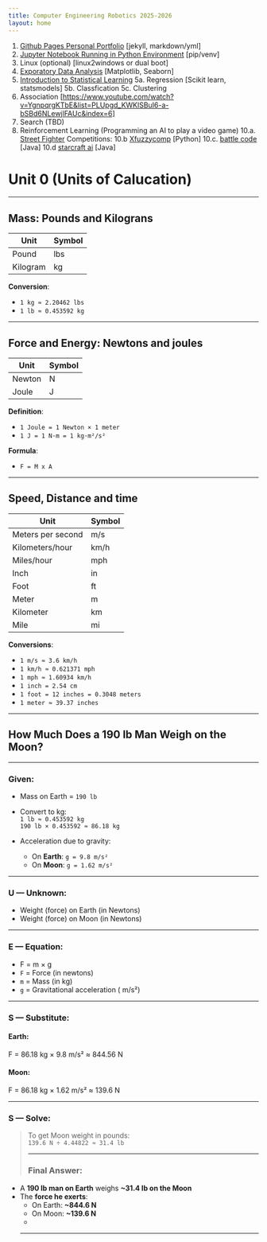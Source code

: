 ```yaml
---
title: Computer Engineering Robotics 2025-2026
layout: home
---
```


1. [Github Pages Personal Portfolio](https://github.com/topics/jekyll-theme) [jekyll, markdown/yml]
2. [Jupyter Notebook Running in Python Environment](https://packaging.python.org/en/latest/guides/installing-using-pip-and-virtual-environments/) [pip/venv]
3. Linux (optional) [linux2windows or dual boot]
4. [Exporatory Data Analysis](https://datascienceguide.github.io/exploratory-data-analysis) [Matplotlib, Seaborn] 
5. [Introduction to Statistical Learning](https://www.statlearning.com/resources-python)
5a. Regression [Scikit learn, statsmodels]
5b. Classfication
5c. Clustering
7. Association [https://www.youtube.com/watch?v=YgnpqrgKTbE&list=PLUpgd_KWKlSBuI6-a-bSBd6NLewjlFAUc&index=6]
8. Search (TBD)
9. Reinforcement Learning (Programming an AI to play  a video game)
10.a. [Street Fighter](https://www.youtube.com/watch?v=rzbFhu6So5U)
Competitions:
10.b [Xfuzzycomp](https://xfuzzycomp.github.io/XFC/) [Python]
10.c. [battle code](https://battlecode.org/)  [Java]
10.d [starcraft ai](https://www.cs.mun.ca/~dchurchill/starcraftaicomp/)  [Java]

# Unit 0 (Units of Calucation)

---

## Mass: Pounds and Kilograns

| Unit      | Symbol |
|-----------|--------|
| Pound     | lbs    |
| Kilogram  | kg     |

**Conversion**:
- `1 kg ≈ 2.20462 lbs`
- `1 lb ≈ 0.453592 kg`

---

## Force and Energy: Newtons and joules

| Unit   | Symbol |
|--------|--------|
| Newton | N      | 
| Joule  | J      |

**Definition**:
- `1 Joule = 1 Newton × 1 meter`
- `1 J = 1 N·m = 1 kg·m²/s²`

**Formula**:
- `F = M x A`

---

## Speed, Distance and time

| Unit             | Symbol |
|------------------|--------|
| Meters per second| m/s    |
| Kilometers/hour  | km/h   | 
| Miles/hour       | mph    |
| Inch             | in     |
| Foot             | ft     | 
| Meter            | m      | 
| Kilometer        | km     |
| Mile             | mi     |

**Conversions**:
- `1 m/s ≈ 3.6 km/h`
- `1 km/h ≈ 0.621371 mph`
- `1 mph ≈ 1.60934 km/h`
- `1 inch = 2.54 cm`
- `1 foot = 12 inches = 0.3048 meters`
- `1 meter ≈ 39.37 inches`


---

## How Much Does a 190 lb Man Weigh on the Moon?

---

### Given:

- Mass on Earth = `190 lb`  
- Convert to kg:  
  `1 lb ≈ 0.453592 kg`  
  `190 lb × 0.453592 ≈ 86.18 kg`

- Acceleration due to gravity:
  - On **Earth**: `g = 9.8 m/s²`
  - On **Moon**: `g = 1.62 m/s²`

---

### U — Unknown:

- Weight (force) on Earth (in Newtons)
- Weight (force) on Moon (in Newtons)

---

### E — Equation:
- F = m × g
- `F` = Force (in newtons)
- `m` = Mass (in kg)
- `g` = Gravitational acceleration ( m/s²)

---

### S — Substitute:

#### Earth:
F = 86.18 kg × 9.8 m/s² ≈ 844.56 N

#### Moon:
F = 86.18 kg × 1.62 m/s² ≈ 139.6 N

---

### S — Solve:
> To get Moon weight in pounds:  
> `139.6 N ÷ 4.44822 ≈ 31.4 lb`
>
> ---
>
> ### Final Answer:

- A **190 lb man on Earth** weighs **~31.4 lb on the Moon**
- The **force he exerts**:
  - On Earth: **~844.6 N**
  - On Moon: **~139.6 N**
  - 
  - ---
  
[^1]: [It can take up to 10 minutes for changes to your site to publish after you push the changes to GitHub](https://docs.github.com/en/pages/setting-up-a-github-pages-site-with-jekyll/creating-a-github-pages-site-with-jekyll#creating-your-site).

